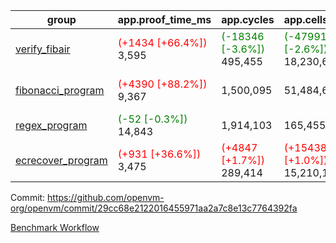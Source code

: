 | group | app.proof_time_ms | app.cycles | app.cells_used | leaf.proof_time_ms | leaf.cycles | leaf.cells_used |
| -- | -- | -- | -- | -- | -- | -- |
| [verify_fibair](https://github.com/openvm-org/openvm/blob/benchmark-results/benchmarks-pr/1330/verify_fibair-29cc68e2122016455971aa2a7c8e13c7764392fa.md) |<span style='color: red'>(+1434 [+66.4%])</span> 3,595 | <span style='color: green'>(-18346 [-3.6%])</span> 495,455 | <span style='color: green'>(-479915 [-2.6%])</span> 18,230,615 |- | - | - |
| [fibonacci_program](https://github.com/openvm-org/openvm/blob/benchmark-results/benchmarks-pr/1330/fibonacci-29cc68e2122016455971aa2a7c8e13c7764392fa.md) |<span style='color: red'>(+4390 [+88.2%])</span> 9,367 |  1,500,095 |  51,484,646 |<span style='color: red'>(+6121 [+88.5%])</span> 13,037 | <span style='color: green'>(-8707 [-0.5%])</span> 1,916,414 | <span style='color: green'>(-756148 [-1.1%])</span> 68,664,432 |
| [regex_program](https://github.com/openvm-org/openvm/blob/benchmark-results/benchmarks-pr/1330/regex-29cc68e2122016455971aa2a7c8e13c7764392fa.md) |<span style='color: green'>(-52 [-0.3%])</span> 14,843 |  1,914,103 |  165,455,373 |- | - | - |
| [ecrecover_program](https://github.com/openvm-org/openvm/blob/benchmark-results/benchmarks-pr/1330/ecrecover-29cc68e2122016455971aa2a7c8e13c7764392fa.md) |<span style='color: red'>(+931 [+36.6%])</span> 3,475 | <span style='color: red'>(+4847 [+1.7%])</span> 289,414 | <span style='color: red'>(+154384 [+1.0%])</span> 15,210,107 |<span style='color: red'>(+13676 [+76.7%])</span> 31,512 | <span style='color: red'>(+67560 [+1.6%])</span> 4,225,120 | <span style='color: red'>(+1525207 [+0.8%])</span> 188,254,826 |


Commit: https://github.com/openvm-org/openvm/commit/29cc68e2122016455971aa2a7c8e13c7764392fa

[Benchmark Workflow](https://github.com/openvm-org/openvm/actions/runs/13090226971)
